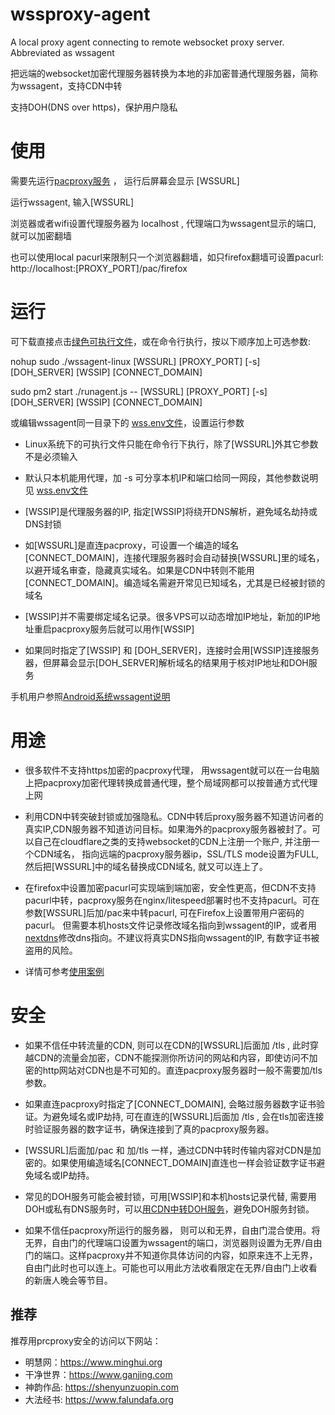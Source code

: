 # wssproxy-agent
A local proxy agent connecting to remote websocket proxy server. Abbreviated as wssagent

把远端的websocket加密代理服务器转换为本地的非加密普通代理服务器，简称为wssagent，支持CDN中转

支持DOH(DNS over https)，保护用户隐私

# 使用

需要先运行[pacproxy服务](https://github.com/httpgate/pacproxy.js) ， 运行后屏幕会显示 [WSSURL]

运行wssagent, 输入[WSSURL]

浏览器或者wifi设置代理服务器为 localhost , 代理端口为wssagent显示的端口, 就可以加密翻墙

也可以使用local pacurl来限制只一个浏览器翻墙，如只firefox翻墙可设置pacurl: http://localhost:[PROXY_PORT]/pac/firefox


# 运行

可下载直接点击[绿色可执行文件](https://github.com/httpgate/resouces/tree/main/wssproxy-agent)，或在命令行执行，按以下顺序加上可选参数:

nohup sudo ./wssagent-linux  [WSSURL]  [PROXY_PORT]  [-s]  [DOH_SERVER]  [WSSIP]  [CONNECT_DOMAIN]

sudo pm2 start ./runagent.js -- [WSSURL]  [PROXY_PORT]  [-s]  [DOH_SERVER]  [WSSIP]  [CONNECT_DOMAIN]

或编辑wssagent同一目录下的 [wss.env文件](wss.env)，设置运行参数

* Linux系统下的可执行文件只能在命令行下执行，除了[WSSURL]外其它参数不是必须输入

* 默认只本机能用代理，加 -s 可分享本机IP和端口给同一网段，其他参数说明见 [wss.env文件](wss.env)

* [WSSIP]是代理服务器的IP, 指定[WSSIP]将绕开DNS解析，避免域名劫持或DNS封锁

* 如[WSSURL]是直连pacproxy，可设置一个编造的域名[CONNECT_DOMAIN]，连接代理服务器时会自动替换[WSSURL]里的域名，以避开域名审查，隐藏真实域名。如果是CDN中转则不能用[CONNECT_DOMAIN]。编造域名需避开常见已知域名，尤其是已经被封锁的域名

* [WSSIP]并不需要绑定域名记录。很多VPS可以动态增加IP地址，新加的IP地址重启pacproxy服务后就可以用作[WSSIP]

* 如果同时指定了[WSSIP] 和 [DOH_SERVER]，连接时会用[WSSIP]连接服务器，但屏幕会显示[DOH_SERVER]解析域名的结果用于核对IP地址和DOH服务

手机用户参照[Android系统wssagent说明](\/example\/README\.md)


# 用途

* 很多软件不支持https加密的pacproxy代理， 用wssagent就可以在一台电脑上把pacproxy加密代理转换成普通代理，整个局域网都可以按普通方式代理上网

* 利用CDN中转突破封锁或加强隐私。CDN中转后proxy服务器不知道访问者的真实IP,CDN服务器不知道访问目标。如果海外的pacproxy服务器被封了。可以自己在cloudflare之类的支持websocket的CDN上注册一个账户, 并注册一个CDN域名， 指向远端的pacproxy服务器ip，SSL/TLS mode设置为FULL, 然后把[WSSURL]中的域名替换成CDN域名, 就又可以连上了。

* 在firefox中设置加密pacurl可实现端到端加密，安全性更高，但CDN不支持pacurl中转，pacproxy服务在nginx/litespeed部署时也不支持pacurl。可在参数[WSSURL]后加/pac来中转pacurl, 可在Firefox上设置带用户密码的pacurl。 但需要本机hosts文件记录修改域名指向到wssagent的IP，或者用[nextdns](https://my.nextdns.io/login)修改dns指向。不建议将真实DNS指向wssagent的IP, 有数字证书被盗用的风险。

* 详情可参考[使用案例](https://github.com/httpgate/resources/blob/main/README.md)

# 安全

* 如果不信任中转流量的CDN, 则可以在CDN的[WSSURL]后面加 /tls , 此时穿越CDN的流量会加密，CDN不能探测你所访问的网站和内容，即使访问不加密的http网站对CDN也是不可知的。直连pacproxy服务器时一般不需要加/tls参数。

* 如果直连pacproxy时指定了[CONNECT_DOMAIN], 会略过服务器数字证书验证。为避免域名或IP劫持, 可在直连的[WSSURL]后面加 /tls , 会在tls加密连接时验证服务器的数字证书，确保连接到了真的pacproxy服务器。

* [WSSURL]后面加/pac 和 加/tls 一样，通过CDN中转时传输内容对CDN是加密的。如果使用编造域名[CONNECT_DOMAIN]直连也一样会验证数字证书避免域名或IP劫持。

* 常见的DOH服务可能会被封锁，可用[WSSIP]和本机hosts记录代替, 需要用DOH或私有DNS服务时，可以[用CDN中转DOH服务](https://github.com/httpgate/cdn-edge-script/blob/main/doc/CDN_PROXY_DOH.md)，避免DOH服务封锁。

* 如果不信任pacproxy所运行的服务器， 则可以和无界，自由门混合使用。将无界，自由门的代理端口设置为wssagent的端口，浏览器则设置为无界/自由门的端口。这样pacproxy并不知道你具体访问的内容，如原来连不上无界，自由门此时也可以连上。可能也可以用此方法收看限定在无界/自由门上收看的新唐人晚会等节目。


## 推荐

推荐用prcproxy安全的访问以下网站：
* 明慧网：https://www.minghui.org
* 干净世界：https://www.ganjing.com
* 神韵作品: https://shenyunzuopin.com
* 大法经书: https://www.falundafa.org
